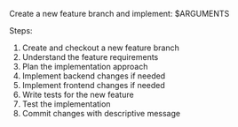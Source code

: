 Create a new feature branch and implement: $ARGUMENTS

Steps:
1. Create and checkout a new feature branch
2. Understand the feature requirements
3. Plan the implementation approach
4. Implement backend changes if needed
5. Implement frontend changes if needed
6. Write tests for the new feature
7. Test the implementation
8. Commit changes with descriptive message
